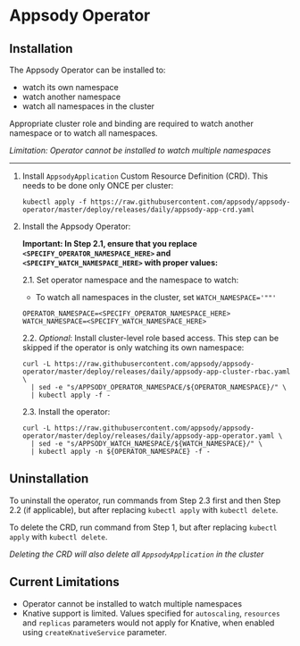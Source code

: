 # Appsody Operator

## Installation

The Appsody Operator can be installed to:

- watch its own namespace
- watch another namespace
- watch all namespaces in the cluster

Appropriate cluster role and binding are required to watch another namespace or to watch all namespaces.

_Limitation: Operator cannot be installed to watch multiple namespaces_

---

1. Install `AppsodyApplication` Custom Resource Definition (CRD). This needs to be done only ONCE per cluster:

    ```console
    kubectl apply -f https://raw.githubusercontent.com/appsody/appsody-operator/master/deploy/releases/daily/appsody-app-crd.yaml
    ```

2. Install the Appsody Operator:

    **Important: In Step 2.1, ensure that you replace  `<SPECIFY_OPERATOR_NAMESPACE_HERE>` and `<SPECIFY_WATCH_NAMESPACE_HERE>` with proper values:**

    2.1. Set operator namespace and the namespace to watch:

    - To watch all namespaces in the cluster, set `WATCH_NAMESPACE='""'`

    ```console
    OPERATOR_NAMESPACE=<SPECIFY_OPERATOR_NAMESPACE_HERE>
    WATCH_NAMESPACE=<SPECIFY_WATCH_NAMESPACE_HERE>
    ```

    2.2. _Optional_: Install cluster-level role based access. This step can be skipped if the operator is only watching its own namespace:
  
    ```console
    curl -L https://raw.githubusercontent.com/appsody/appsody-operator/master/deploy/releases/daily/appsody-app-cluster-rbac.yaml \
      | sed -e "s/APPSODY_OPERATOR_NAMESPACE/${OPERATOR_NAMESPACE}/" \
      | kubectl apply -f -
    ```

    2.3. Install the operator:

    ```console
    curl -L https://raw.githubusercontent.com/appsody/appsody-operator/master/deploy/releases/daily/appsody-app-operator.yaml \
      | sed -e "s/APPSODY_WATCH_NAMESPACE/${WATCH_NAMESPACE}/" \
      | kubectl apply -n ${OPERATOR_NAMESPACE} -f -
    ```

## Uninstallation

To uninstall the operator, run commands from Step 2.3 first and then Step 2.2 (if applicable), but after replacing `kubectl apply` with `kubectl delete`.

To delete the CRD, run command from Step 1, but after replacing `kubectl apply` with `kubectl delete`.

_Deleting the CRD will also delete all `AppsodyApplication` in the cluster_

## Current Limitations

- Operator cannot be installed to watch multiple namespaces
- Knative support is limited. Values specified for `autoscaling`, `resources` and `replicas` parameters would not apply for Knative, when enabled using `createKnativeService` parameter.